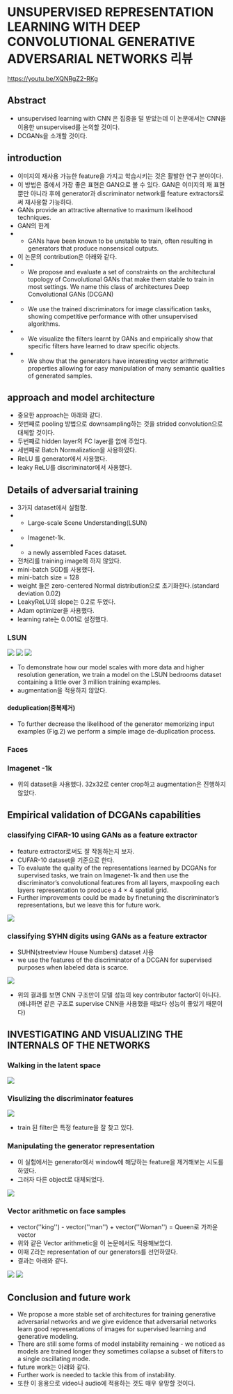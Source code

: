 # UNSUPERVISED REPRESENTATION LEARNING WITH DEEP CONVOLUTIONAL GENERATIVE ADVERSARIAL NETWORKS 리뷰
https://youtu.be/XQNRgZ2-RKg

## Abstract
- unsupervised learning with CNN 은 집중을 덜 받았는데 이 논문에서는 CNN을 이용한 unsupervised를 논의할 것이다.
- DCGANs을 소개할 것이다.

## introduction
- 이미지의 재사용 가능한 feature을 가지고 학습시키는 것은 활발한 연구 분야이다.
- 이 방법은 중에서 가장 좋은 표현은 GAN으로 볼 수 있다. GAN은 이미지의 재 표현 뿐만 아니라 후에 generator과 discriminator network를 feature extractors로써 재사용함 가능하다. 
- GANs provide an attractive alternative to maximum likelihood techniques.
- GAN의 한계 
- - GANs have been known to be unstable to train, often resulting in generators that produce nonsensical outputs.
- 이 논문의 contribution은 아래와 같다.
- - We propose and evaluate a set of constraints on the architectural topology of Convolutional GANs that make them stable to train in most settings. 
We name this class of architectures Deep Convolutional GANs (DCGAN)
- - We use the trained discriminators for image classification tasks, showing competitive performance with other unsupervised algorithms.
- - We visualize the filters learnt by GANs and empirically show that specific filters have learned to draw specific objects.
- - We show that the generators have interesting vector arithmetic properties allowing for easy manipulation of many semantic qualities of generated samples.

## approach and model architecture
- 중요한 approach는 아래와 같다.
- 첫번째로 pooling 방법으로 downsampling하는 것을 strided convolution으로 대체할 것이다.
- 두번째로 hidden layer의 FC layer를 없애 주었다.
- 세번째로 Batch Normalization을 사용하였다.
- ReLU 를 generator에서 사용했다.
- leaky ReLU를 discriminator에서 사용했다.

## Details of adversarial training
- 3가지 dataset에서 실험함. 
- - Large-scale Scene Understanding(LSUN)
- - Imagenet-1k.
- - a newly assembled Faces dataset.
- 전처리를 training image에 하지 않았다.
- mini-batch SGD를 사용했다.
- mini-batch size  = 128
- weight 들은 zero-centered Normal distribution으로 초기화한다.(standard deviation 0.02)
- LeakyReLU의 slope는 0.2로 두었다.
- Adam optimizer을 사용했다.
- learning rate는 0.001로 설정했다.

### LSUN
<img src="./img/00_DCGAN.PNG">   
<img src="./img/01_DCGAN.PNG">   
<img src="./img/02_DCGAN.PNG">   

- To demonstrate how our model scales with more data and higher resolution generation, we train a model on the LSUN bedrooms dataset containing a little over 3 million training examples.
- augmentation을 적용하지 않았다.

#### deduplication(중복제거)
- To further decrease the likelihood of the generator memorizing input examples (Fig.2) we perform a
simple image de-duplication process.

### Faces

### Imagenet -1k
- 위의 dataset을 사용했다. 32x32로 center crop하고 augmentation은 진행하지 않았다.

## Empirical validation of DCGANs capabilities
### classifying CIFAR-10 using GANs as a feature extractor
- feature extractor로써도 잘 작동하는지 보자.
- CUFAR-10 dataset을 기준으로 한다. 
- To evaluate the quality of the representations learned by DCGANs for supervised tasks,
we train on Imagenet-1k and then use the discriminator’s convolutional features from all layers,
maxpooling each layers representation to produce a 4 × 4 spatial grid.
- Further improvements could be made by finetuning the
discriminator’s representations, but we leave this for future work.  
<img src="./img/03_DCGAN.PNG">     

### classifying SYHN digits using GANs as a feature extractor
- SUHN(streetview House Numbers) dataset 사용
- we use the features of the discriminator of a DCGAN for supervised purposes when labeled data is scarce.  
<img src="./img/04_DCGAN.PNG">     

- 위의 결과를 보면 CNN 구조만이 모델 성능의 key contributor factor이 아니다. (왜냐하면 같은 구조로 supervise CNN을 사용했을 때보다 성능이 좋았기 때문이다) 

## INVESTIGATING AND VISUALIZING THE INTERNALS OF THE NETWORKS
### Walking in the latent space
<img src="./img/05_DCGAN.PNG">     

### Visulizing the discriminator features
<img src="./img/06_DCGAN.PNG">     

- train 된 filter은 특정 feature을 잘 찾고 있다.

### Manipulating the generator representation
- 이 실험에서는 generator에서 window에 해당하는 feature을 제거해보는 시도를 하였다. 
- 그러자 다른 object로 대체되었다.  
<img src="./img/07_DCGAN.PNG">     

### Vector arithmetic on face samples
- vector(''king'') - vector(''man'') + vector(''Woman'') = Queen로 가까운 vector
- 위와 같은 Vector arithmetic을 이 논문에서도 적용해보았다.
- 이때 Z라는 representation of our generators를 선언하였다.
- 결과는 아래와 같다.  
<img src="./img/08_DCGAN.PNG">     
<img src="./img/09_DCGAN.PNG">     

## Conclusion and future work
- We propose a more stable set of architectures for training generative adversarial networks and we give evidence that adversarial networks learn good representations of images for supervised learning and generative modeling.
- There are still some forms of model instability remaining - we noticed as models are trained longer they sometimes collapse a subset of filters to a single oscillating mode.
- future work는 아래와 같다.
- Further work is needed to tackle this from of instability. 
- 또한 이 응용으로 video나 audio에 적용하는 것도 매우 유망할 것이다.